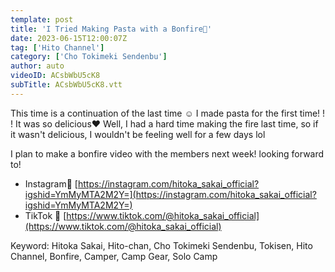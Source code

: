 ```yaml
---
template: post
title: 'I Tried Making Pasta with a Bonfire🍝'
date: 2023-06-15T12:00:07Z
tag: ['Hito Channel']
category: ['Cho Tokimeki Sendenbu']
author: auto 
videoID: ACsbWbU5cK8
subTitle: ACsbWbU5cK8.vtt
---
```

This time is a continuation of the last time ☺ I made pasta for the first time! ! ! It was so delicious❤ Well, I had a hard time making the fire last time, so if it wasn't delicious, I wouldn't be feeling well for a few days lol

I plan to make a bonfire video with the members next week! looking forward to!

- Instagram💐 [https://instagram.com/hitoka_sakai_official?igshid=YmMyMTA2M2Y=](https://instagram.com/hitoka_sakai_official?igshid=YmMyMTA2M2Y=)
- TikTok 🐶 [https://www.tiktok.com/@hitoka_sakai_official](https://www.tiktok.com/@hitoka_sakai_official)

Keyword: Hitoka Sakai, Hito-chan, Cho Tokimeki Sendenbu, Tokisen, Hito Channel, Bonfire, Camper, Camp Gear, Solo Camp